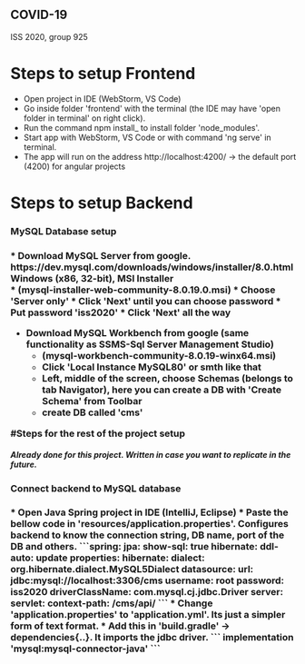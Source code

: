 ## COVID-19
ISS 2020, group 925

# Steps to setup Frontend
* Open project in IDE (WebStorm, VS Code)
* Go inside folder 'frontend' with the terminal (the IDE may have 'open folder in terminal' on right click).
* Run the command npm install_ to install folder 'node_modules'.
* Start app with WebStorm, VS Code or with command 'ng serve' in terminal.
* The app will run on the address http://localhost:4200/  -> the default port (4200) for angular projects 

# Steps to setup Backend 
<h3>MySQL Database setup<h3/>
* Download MySQL Server from google. 
https://dev.mysql.com/downloads/windows/installer/8.0.html
<br/>
Windows (x86, 32-bit), MSI Installer<br/>
    * (mysql-installer-web-community-8.0.19.0.msi)
    * Choose 'Server only'
    * Click 'Next' until you can choose password
    * Put password 'iss2020'
    * Click 'Next' all the way

* Download MySQL Workbench from google (same functionality as SSMS-Sql Server Management Studio)
    * (mysql-workbench-community-8.0.19-winx64.msi)
    * Click 'Local Instance MySQL80' or smth like that
    * Left, middle of the screen, choose Schemas (belongs to tab Navigator), 
    here you can create a DB with 'Create Schema' from Toolbar
    * create DB called 'cms'

#Steps for the rest of the project setup
<h5>Already done for this project. Written in case you want to replicate in the future.
<h3>Connect backend to MySQL database<h3/>
* Open Java Spring project in IDE (IntelliJ, Eclipse)
* Paste the bellow code in 'resources/application.properties'. 
Configures backend to know the connection string, DB name, port of the DB and others.
```spring:
     jpa:
       show-sql: true
       hibernate:
         ddl-auto: update
       properties:
         hibernate:
           dialect: org.hibernate.dialect.MySQL5Dialect
     datasource:
       url: jdbc:mysql://localhost:3306/cms
       username: root
       password: iss2020
       driverClassName: com.mysql.cj.jdbc.Driver
   server:
     servlet:
       context-path: /cms/api/
```
* Change 'application.properties' to 'application.yml'. Its just a simpler form of
text format.
* Add this in 'build.gradle' -> dependencies{..}.
 It imports the jdbc driver.
```
implementation 'mysql:mysql-connector-java'
```
